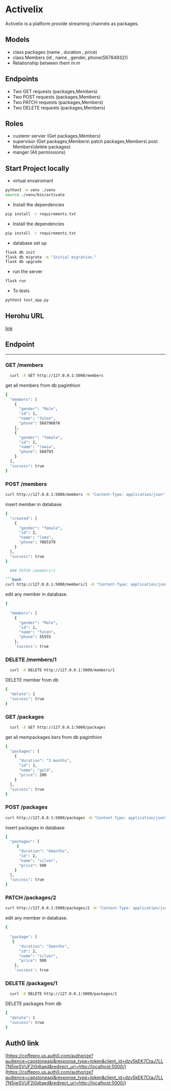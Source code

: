 # Activelix

Activelix is a platform provide streaming channels as packages. 

## Models
 - class packages (name , duration , price)
 - class Members (id , name , gender, phone(56784932)) 
- Relationship between them m:m

## Endpoints
- Two GET requests (packages,Members)
- Two POST requests (packages,Members)
- Two PATCH requests (packages,Members)
- Two DELETE requests (packages,Members)

## Roles
- custemr servier (Get packages,Members)
- supervisor (Get packages,Members\ patch packages,Members\ post Members\delete  packages)
- manger (All permissions)

 ## Start Project locally
  
- virtual envairomant
```bash
python3 -m venv ./venv
source ./venv/bin/activate
```
- Install the dependencies
```bash
pip install -r requirements.txt
```
- Install the dependencies
```bash
pip install -r requirements.txt
```
- database set up 
```bash
flask db init
flask db migrate -m "Initial migration."
flask db upgrade
```
- run the server 
```bash
flask run
```
- To tests
```bash
python3 test_app.py
```

 ## Herohu URL
 [link](link)


  ## Endpoint 
----------------------------------------------------

  ### GET /members
```bash
  curl -X GET http://127.0.0.1:5000/members
```
get all members from db paginthion 

```bash 
{
  "members": [
    {
      "gender": "Male", 
      "id": 1, 
      "name": "faten", 
      "phone": 568796876
    }, 
    {
      "gender": "female", 
      "id": 2, 
      "name": "rawia", 
      "phone": 568793
    }
  ], 
  "success": true
}

```

### POST /members

```bash 
curl http://127.0.0.1:5000/members -H "Content-Type: application/json" -X POST -d '{"name":"manar","gender":"female","phone":"676543”}'
```
insert member in database 

```bash 
{
  "created": [
    {
      "gender": "female", 
      "id": 2, 
      "name": "lama", 
      "phone": 7865379
    }
  ], 
  "success": true
}

  ### PATCH /members/1

```bash 
curl http://127.0.0.1:5000/members/1 -H "Content-Type: application/json" -X POST -d '{"name":"faten","gender":"male","phone":"55555”}'
```
edit any member in database.
```bash 
{
  
  "members": [
    {
      "gender": "Male", 
      "id": 1, 
      "name": "faten", 
      "phone": 55555
    }, 
    'success': true
```


  ### DELETE /members/1
```bash
  curl -X DELETE http://127.0.0.1:5000/members/1
```
DELETE  member from db  

```bash 
{
  "delete": 1
  "success": true
}

```



### GET /packages

```bash
  curl -X GET http://127.0.0.1:5000/packages
```
get all mempackages bers from db paginthion 


```bash 
{
  "packages": [
    {
      "duration": "3 months", 
      "id": 1, 
      "name": "gold", 
      "price": 200
    }
  ], 
  "success": true
}

```
### POST /packages

```bash 
curl http://127.0.0.1:5000/packages -H "Content-Type: application/json" -X POST -d '{"name":"silver","duration":"6months","price":"500”}'
```
insert packages in database 

```bash 
{
  "packages": [
     {
      "duration": "6months", 
      "id": 2, 
      "name": "silver", 
      "price": 500
    }
  ], 
  "success": true
}
```

### PATCH /packages/2

```bash 
curl http://127.0.0.1:5000/packages/2 -H "Content-Type: application/json" -X POST -d '{"name":"silver","duration":"5months","price":"500”}'
```
edit any member in database.
```bash 
{
  
  "package": [
   {
      "duration": "5months", 
      "id": 2, 
      "name": "silver", 
      "price": 500
    }, 
    'success': true
```
 ### DELETE /packages/1
```bash
  curl -X DELETE http://127.0.0.1:5000/packages/1
```
DELETE  packages from db  

```bash 
{
  "delete": 1
  "success": true
}

```


 ## Auth0 link 


[https://coffepro.us.auth0.com/authorize?audience=capstoneapi&response_type=token&client_id=dzv5kEK7CtaJ7LL7N5iwSVUF2i0dtaed&redirect_uri=http://localhost:5000/](https://coffepro.us.auth0.com/authorize?audience=capstoneapi&response_type=token&client_id=dzv5kEK7CtaJ7LL7N5iwSVUF2i0dtaed&redirect_uri=http://localhost:5000/)

